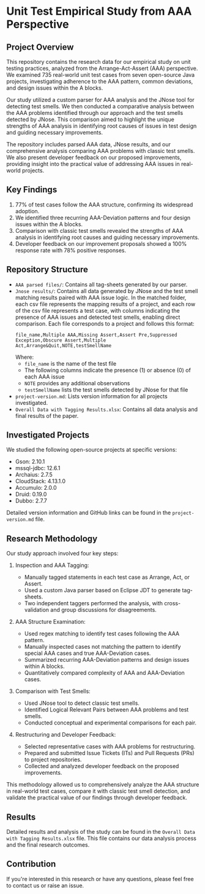 # Unit Test Empirical Study from AAA Perspective

## Project Overview
This repository contains the research data for our empirical study on unit testing practices, analyzed from the Arrange-Act-Assert (AAA) perspective. We examined 735 real-world unit test cases from seven open-source Java projects, investigating adherence to the AAA pattern, common deviations, and design issues within the A blocks.

Our study utilized a custom parser for AAA analysis and the JNose tool for detecting test smells. We then conducted a comparative analysis between the AAA problems identified through our approach and the test smells detected by JNose. This comparison aimed to highlight the unique strengths of AAA analysis in identifying root causes of issues in test design and guiding necessary improvements.

The repository includes parsed AAA data, JNose results, and our comprehensive analysis comparing AAA problems with classic test smells. We also present developer feedback on our proposed improvements, providing insight into the practical value of addressing AAA issues in real-world projects.

## Key Findings
1. 77% of test cases follow the AAA structure, confirming its widespread adoption.
2. We identified three recurring AAA-Deviation patterns and four design issues within the A blocks.
3. Comparison with classic test smells revealed the strengths of AAA analysis in identifying root causes and guiding necessary improvements.
4. Developer feedback on our improvement proposals showed a 100% response rate with 78% positive responses.

## Repository Structure
- `AAA parsed files/`: Contains all tag-sheets generated by our parser.
- `Jnose results/`: Contains all data generated by JNose and the test smell matching results paired with AAA issue logic. In the matched folder, each csv file represents the mapping results of a project, and each row of the csv file represents a test case, with columns indicating the presence of AAA issues and detected test smells, enabling direct comparison. Each file corresponds to a project and follows this format:
  ```
  file_name,Multiple AAA,Missing Assert,Assert Pre,Suppressed Exception,Obscure Assert,Multiple Act,Arrange&Quit,NOTE,testSmellName
  ```
  Where:
  - `file_name` is the name of the test file
  - The following columns indicate the presence (1) or absence (0) of each AAA issue
  - `NOTE` provides any additional observations
  - `testSmellName` lists the test smells detected by JNose for that file
- `project-version.md`: Lists version information for all projects investigated.
- `Overall Data with Tagging Results.xlsx`: Contains all data analysis and final results of the paper.

## Investigated Projects
We studied the following open-source projects at specific versions:
- Gson: 2.10.1
- mssql-jdbc: 12.6.1
- Archaius: 2.7.5
- CloudStack: 4.13.1.0
- Accumulo: 2.0.0
- Druid: 0.19.0
- Dubbo: 2.7.7

Detailed version information and GitHub links can be found in the `project-version.md` file.

## Research Methodology

Our study approach involved four key steps:

1. Inspection and AAA Tagging:
   - Manually tagged statements in each test case as Arrange, Act, or Assert.
   - Used a custom Java parser based on Eclipse JDT to generate tag-sheets.
   - Two independent taggers performed the analysis, with cross-validation and group discussions for disagreements.

2. AAA Structure Examination:
   - Used regex matching to identify test cases following the AAA pattern.
   - Manually inspected cases not matching the pattern to identify special AAA cases and true AAA-Deviation cases.
   - Summarized recurring AAA-Deviation patterns and design issues within A blocks.
   - Quantitatively compared complexity of AAA and AAA-Deviation cases.

3. Comparison with Test Smells:
   - Used JNose tool to detect classic test smells.
   - Identified Logical Relevant Pairs between AAA problems and test smells.
   - Conducted conceptual and experimental comparisons for each pair.

4. Restructuring and Developer Feedback:
   - Selected representative cases with AAA problems for restructuring.
   - Prepared and submitted Issue Tickets (ITs) and Pull Requests (PRs) to project repositories.
   - Collected and analyzed developer feedback on the proposed improvements.

This methodology allowed us to comprehensively analyze the AAA structure in real-world test cases, compare it with classic test smell detection, and validate the practical value of our findings through developer feedback.

## Results
Detailed results and analysis of the study can be found in the `Overall Data with Tagging Results.xlsx` file. This file contains our data analysis process and the final research outcomes.

## Contribution
If you're interested in this research or have any questions, please feel free to contact us or raise an issue.
